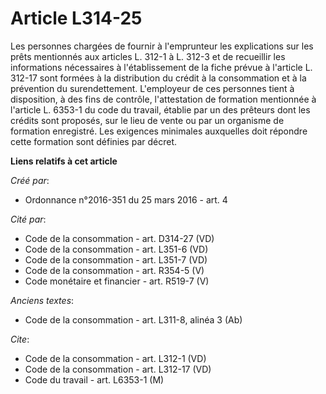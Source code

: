 # Article L314-25

Les personnes chargées de fournir à l'emprunteur les explications sur les prêts mentionnés aux articles L. 312-1 à L. 312-3
et de recueillir les informations nécessaires à l'établissement de la fiche prévue à l'article L. 312-17 sont formées à la
distribution du crédit à la consommation et à la prévention du surendettement. L'employeur de ces personnes tient à
disposition, à des fins de contrôle, l'attestation de formation mentionnée à l'article L. 6353-1 du code du travail, établie
par un des prêteurs dont les crédits sont proposés, sur le lieu de vente ou par un organisme de formation enregistré. Les
exigences minimales auxquelles doit répondre cette formation sont définies par décret.

**Liens relatifs à cet article**

_Créé par_:

  - Ordonnance n°2016-351 du 25 mars 2016 - art. 4

_Cité par_:

  - Code de la consommation - art. D314-27 (VD)
  - Code de la consommation - art. L351-6 (VD)
  - Code de la consommation - art. L351-7 (VD)
  - Code de la consommation - art. R354-5 (V)
  - Code monétaire et financier - art. R519-7 (V)

_Anciens textes_:

  - Code de la consommation - art. L311-8, alinéa 3 (Ab)

_Cite_:

  - Code de la consommation - art. L312-1 (VD)
  - Code de la consommation - art. L312-17 (VD)
  - Code du travail - art. L6353-1 (M)

